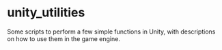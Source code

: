 # unity_utilities
Some scripts to perform a few simple functions in Unity, with descriptions on how to use them in the game engine.

